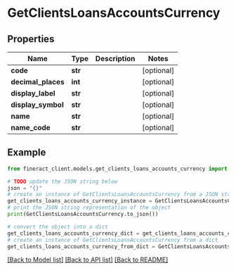 # GetClientsLoansAccountsCurrency


## Properties

Name | Type | Description | Notes
------------ | ------------- | ------------- | -------------
**code** | **str** |  | [optional] 
**decimal_places** | **int** |  | [optional] 
**display_label** | **str** |  | [optional] 
**display_symbol** | **str** |  | [optional] 
**name** | **str** |  | [optional] 
**name_code** | **str** |  | [optional] 

## Example

```python
from fineract_client.models.get_clients_loans_accounts_currency import GetClientsLoansAccountsCurrency

# TODO update the JSON string below
json = "{}"
# create an instance of GetClientsLoansAccountsCurrency from a JSON string
get_clients_loans_accounts_currency_instance = GetClientsLoansAccountsCurrency.from_json(json)
# print the JSON string representation of the object
print(GetClientsLoansAccountsCurrency.to_json())

# convert the object into a dict
get_clients_loans_accounts_currency_dict = get_clients_loans_accounts_currency_instance.to_dict()
# create an instance of GetClientsLoansAccountsCurrency from a dict
get_clients_loans_accounts_currency_from_dict = GetClientsLoansAccountsCurrency.from_dict(get_clients_loans_accounts_currency_dict)
```
[[Back to Model list]](../README.md#documentation-for-models) [[Back to API list]](../README.md#documentation-for-api-endpoints) [[Back to README]](../README.md)


